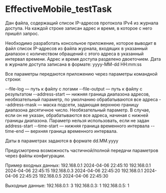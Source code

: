 # EffectiveMobile_testTask
Дан  файла, содержащий список IP-адресов протокола IPv4 из журнала доступа. На каждой строке записан адрес и время, в которое с него пришёл запрос.

Необходимо разработать консольное приложение, которое  выводит в файл список IP-адресов из файла журнала, входящих в указанный диапазон с количеством обращений с этого адреса в указанный интервал времени. Адрес и время доступа разделено двоеточием. 
Дата в журнале доступа записана в формате: yyyy-MM-dd HH:mm:ss

Все параметры передаются приложению через параметры командной строки:

--file-log — путь к файлу с логами
--file-output — путь к файлу с результатом
--address-start —  нижняя граница диапазона адресов, необязательный параметр, по умолчанию обрабатываются все адреса
--address-mask — маска подсети, задающая верхнюю границу диапазона десятичное число. Необязательный параметр. В случае, если он не указан, обрабатываются все адреса, начиная с нижней границы диапазона. Параметр нельзя использовать, если не задан address-start
--time-start —  нижняя граница временного интервала
--time-end — верхняя граница временного интервала.

Даты в параметрах задаются в формате dd.MM.yyyy

Предусмотрена возможность частичной/полной передачи параметров через файлы конфигурации.

Пример входных данных:
192.168.0.1 2024-04-06 22:45:10
192.168.0.1 2024-04-06 22:45:15
192.168.0.3 2024-04-06 22:45:20
192.168.0.1 2024-04-06 22:45:25
192.168.0.5 2024-04-06 22:45:30

Выходные данные: 
192.168.0.1: 3
192.168.0.3: 1
192.168.0.5: 1

